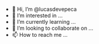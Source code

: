 - 👋 Hi, I’m @lucasdevepeca
- 👀 I’m interested in ...
- 🌱 I’m currently learning ...
- 💞️ I’m looking to collaborate on ...
- 📫 How to reach me ...

<!---
lucasdevepeca/lucasdevepeca is a ✨ special ✨ repository because its `README.md` (this file) appears on your GitHub profile.
You can click the Preview link to take a look at your changes.
--->
